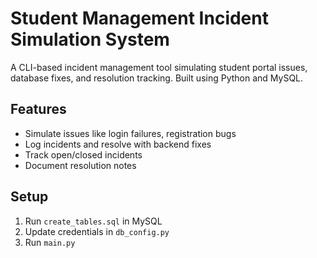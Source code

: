 # Student Management Incident Simulation System

A CLI-based incident management tool simulating student portal issues, database fixes, and resolution tracking. Built using Python and MySQL.

## Features
- Simulate issues like login failures, registration bugs
- Log incidents and resolve with backend fixes
- Track open/closed incidents
- Document resolution notes

## Setup
1. Run `create_tables.sql` in MySQL
2. Update credentials in `db_config.py`
3. Run `main.py`